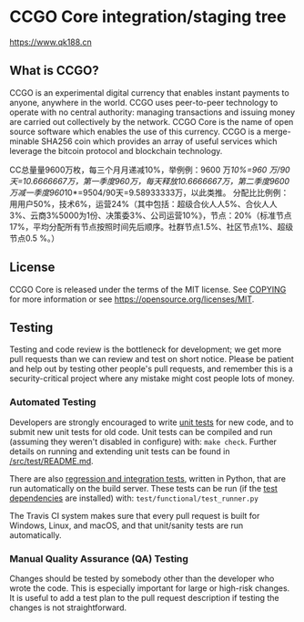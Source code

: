 CCGO Core integration/staging tree
=====================================

https://www.qk188.cn

What is CCGO?
----------------

CCGO is an experimental digital currency that enables instant payments to anyone, anywhere in the world. CCGO uses peer-to-peer technology to operate with no central authority: managing transactions and issuing money are carried out collectively by the network. CCGO Core is the name of open source software which enables the use of this currency.
CCGO is a merge-minable SHA256 coin which provides an array of useful services which leverage the bitcoin protocol and blockchain technology.

CC总量量9600万枚，每三个⽉月递减10%，举例例：9600 万*10%=960 万/90 天=10.6666667万，第⼀季度960万，每天释放10.6666667万，第二季度9600万减一季度960*10*=9504/90天=9.58933333万，以此类推。
分配⽐比例例：
⽤用户50%，技术6%，运营24%（其中包括：超级合伙⼈人5%、合伙⼈人3%、云商3%5000为1份、决策委3%、公司运营10%》，节点：20%（标准节点17%，平均分配所有节点按照时间先后顺序。社群节点1.5%、社区节点1%、超级节点0.5 %。）

License
-------

CCGO Core is released under the terms of the MIT license. See [COPYING](COPYING) for more
information or see https://opensource.org/licenses/MIT.

Testing
-------

Testing and code review is the bottleneck for development; we get more pull
requests than we can review and test on short notice. Please be patient and help out by testing
other people's pull requests, and remember this is a security-critical project where any mistake might cost people
lots of money.

### Automated Testing

Developers are strongly encouraged to write [unit tests](src/test/README.md) for new code, and to
submit new unit tests for old code. Unit tests can be compiled and run
(assuming they weren't disabled in configure) with: `make check`. Further details on running
and extending unit tests can be found in [/src/test/README.md](/src/test/README.md).

There are also [regression and integration tests](/test), written
in Python, that are run automatically on the build server.
These tests can be run (if the [test dependencies](/test) are installed) with: `test/functional/test_runner.py`

The Travis CI system makes sure that every pull request is built for Windows, Linux, and macOS, and that unit/sanity tests are run automatically.

### Manual Quality Assurance (QA) Testing

Changes should be tested by somebody other than the developer who wrote the
code. This is especially important for large or high-risk changes. It is useful
to add a test plan to the pull request description if testing the changes is
not straightforward.
